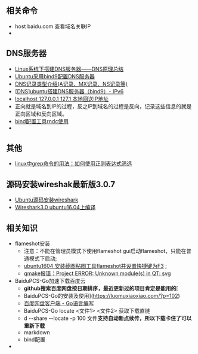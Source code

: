 ## 相关命令
* host baidu.com 查看域名关联IP
* 

## DNS服务器

* [Linux系统下搭建DNS服务器——DNS原理总结](https://zhuanlan.zhihu.com/p/31568450)
* [Ubuntu采用bind9配置DNS服务器](https://blog.csdn.net/colourzjs/article/details/44491479)
* [DNS记录类型介绍(A记录、MX记录、NS记录等)](https://blog.csdn.net/tvk872/article/details/80683480)
* [[DNS]ubuntu搭建DNS服务器（bind9）- IPv6](https://blog.csdn.net/u012503786/article/details/86579178)
* [localhost 127.0.0.1 127.1 本地回送IP地址](https://zhidao.baidu.com/question/120305135.html)
* 正向就是域名到IP的过程，反之IP到域名的过程是反向，记录这些信息的就是正向区域和反向区域。
* [bind配置工具rndc使用](https://www.jianshu.com/p/f08cf7cebf3f)
* 

## 其他

* [linux中grep命令的用法：如何使用正则表达式筛选](https://www.cnblogs.com/flyor/p/6411140.html)

## 源码安装wireshak最新版3.0.7

* [Ubuntu源码安装wireshark](https://blog.csdn.net/weixin_40850689/article/details/93466848)
* [Wireshark3.0 ubuntu16.04上编译](https://blog.csdn.net/cjqqschoolqq/article/details/89737648)

## 相关知识

* flameshot安装
  * 注意：不能在管理员模式下使用flameshot gui启动flameshot，只能在普通模式下启动;
  * [ubuntu1604 安装截图粘图工具flameshot并设置快捷键为F3](https://blog.csdn.net/weixin_42927959/article/details/95375941) ;
  * [qmake报错：Project ERROR: Unknown module(s) in QT: svg](https://blog.csdn.net/qq_21398167/article/details/46427597)
* BaiduPCS-Go加速下载百度云
  * **github搜索百度网盘按日期排序，最近更新过的项目肯定是能用的**[
  * BaiduPCS-Go的安装及使用](https://luomuxiaoxiao.com/?p=102)
  * [百度网盘客户端 - Go语言编写]([https://github.com/iikira/BaiduPCS-Go#%E4%B8%8B%E8%BD%BD%E6%96%87%E4%BB%B6%E7%9B%AE%E5%BD%95](https://github.com/iikira/BaiduPCS-Go#下载文件目录))
  * BaiduPCS-Go locate <文件1> <文件2> 获取下载直链
  * d --share  --locate  -p 100 文件**支持自动断点续传，所以下载卡住了可以重新下载**
  * markdown
  * bind配置
* 


